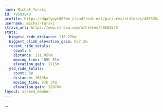 ```yaml
---
name: Michał Turski
id: 49583540
profile: https://dgalywyr863hv.cloudfront.net/pictures/athletes/49583540/14729338/1/large.jpg
username: michal-turski
strava_url: https://www.strava.com/athletes/49583540
stats:
  biggest_ride_distance: 116.22km
  biggest_climb_elevation_gain: 637.2m
  recent_ride_totals:
    count: 6
    distance: 211.05km
    moving_time: '09h 51m'
    elevation_gain: 1715m
  ytd_ride_totals:
    count: 58
    distance: 1649km
    moving_time: 67h 34m
    elevation_gain: 12070m
layout: strava_member
--- 
```

...
